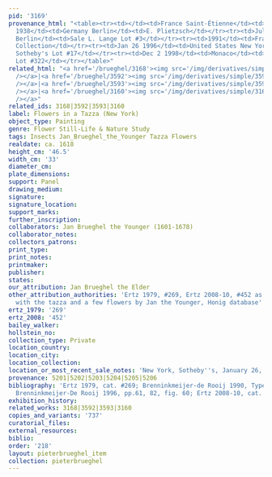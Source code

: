 ```yaml
---
pid: '3169'
provenance_html: "<table><tr><td></td><td>France Saint-Étienne</td><td>Martouret Collection</td></tr><tr><td>Until
  1938</td><td>Germany Berlin</td><td>E. Plietzsch</td></tr><tr><td>Jul to Sep 4 1938</td><td>Germany
  Berlin</td><td>Sale L. Lange Lot #3</td></tr><tr><td>1991</td><td>France Paris</td><td>Private
  Collection</td></tr><tr><td>Jan 26 1996</td><td>United States New York NY</td><td>Sale
  Sotheby's Lot #17</td></tr><tr><td>Dec 2 1998</td><td>Monaco</td><td>Sale Sotheby's
  Lot #322</td></tr></table>"
related_html: "<a href='/brueghel/3168'><img src='/img/derivatives/simple/3168/thumbnail.jpg'
  /></a>|<a href='/brueghel/3592'><img src='/img/derivatives/simple/3592/thumbnail.jpg'
  /></a>|<a href='/brueghel/3593'><img src='/img/derivatives/simple/3593/thumbnail.jpg'
  /></a>|<a href='/brueghel/3160'><img src='/img/derivatives/simple/3160/thumbnail.jpg'
  /></a>"
related_ids: 3168|3592|3593|3160
label: Flowers in a Tazza (New York)
object_type: Painting
genre: Flower Still-Life & Nature Study
tags: Insects Jan_Brueghel_the_Younger Tazza Flowers
realdate: ca. 1618
height_cm: '46.5'
width_cm: '33'
diameter_cm:
plate_dimensions:
support: Panel
drawing_medium:
signature:
signature_location:
support_marks:
further_inscription:
collaborators: Jan Brueghel the Younger (1601-1678)
collaborator_notes:
collectors_patrons:
print_type:
print_notes:
printmaker:
publisher:
states:
our_attribution: Jan Brueghel the Elder
other_attribution_authorities: 'Ertz 1979, #269, Ertz 2008-10, #452 as Jan the Elder
  with the tazza and a few flowers by Jan the Younger, Honig database'
ertz_1979: '269'
ertz_2008: '452'
bailey_walker:
hollstein_no:
collection_type: Private
location_country:
location_city:
location_collection:
location_or_most_recent_sale_notes: 'New York, Sotheby''s, January 26, 2006, lot #7'
provenance: 5201|5202|5203|5204|5205|5206
bibliography: 'Ertz 1979, cat. #269; Brenninkmeijer-de Rooij 1990, Type IX, fig. 16;
  Brenninkmeijer-De Rooij 1996, pp.61, 82, fig. 60; Ertz 2008-10, cat. #452, p. 958'
exhibition_history:
related_works: 3168|3592|3593|3160
copies_and_variants: '737'
curatorial_files:
external_resources:
biblio:
order: '218'
layout: pieterbrueghel_item
collection: pieterbrueghel
---
```

